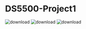 # DS5500-Project1
![download](https://github.com/user-attachments/assets/fba7bdbb-c157-46e4-b606-f12c2d3f8b4e)
![download](https://github.com/user-attachments/assets/8c339d42-4a6a-4838-b517-78d8fdef2809)
![download](https://github.com/user-attachments/assets/b1e118f5-80b5-4bf3-9670-1bc9181f007c)
